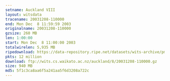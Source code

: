 ```yaml
---
setname: Auckland VIII
layout: witsdata
tracename: 20031208-110000
end: Mon Dec  8 11:59:59 2003
originalname: 20031208-110000
gzsize: 260 MB
len: 1:00:00
start: Mon Dec  8 11:00:00 2003
totalwirelen: 5,935 MB
ripedownload: https://data-repository.ripe.net/datasets/wits-archive/pma/long/auck/8//20031208-110000.gz
pkts: 12 million
download: ftp://wits.cs.waikato.ac.nz/auckland/8/20031208-110000.gz
size: 940 MB
md5: 5f1c3ca8aa6f5a241aa5f6d3208a722c
---
```

